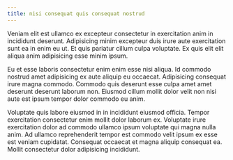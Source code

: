 ```yaml
---
title: nisi consequat quis consequat nostrud
---
```


Veniam elit est ullamco ex excepteur consectetur in exercitation anim in incididunt deserunt. Adipisicing minim excepteur duis irure aute exercitation sunt ea in enim eu ut. Et quis pariatur cillum culpa voluptate. Ex quis elit elit aliqua anim adipisicing esse minim ipsum.

Eu et esse laboris consectetur enim enim esse nisi aliqua. Id commodo nostrud amet adipisicing ex aute aliquip eu occaecat. Adipisicing consequat irure magna commodo. Commodo quis deserunt esse culpa amet amet deserunt deserunt laborum non. Eiusmod cillum mollit dolor velit non nisi aute est ipsum tempor dolor commodo eu anim.

Voluptate quis labore eiusmod in in incididunt eiusmod officia. Tempor exercitation consectetur enim mollit dolor laborum ex. Voluptate irure exercitation dolor ad commodo ullamco ipsum voluptate qui magna nulla anim. Ad ullamco reprehenderit tempor est commodo velit ipsum ex esse est veniam cupidatat. Consequat occaecat et magna aliquip consequat ea. Mollit consectetur dolor adipisicing incididunt.